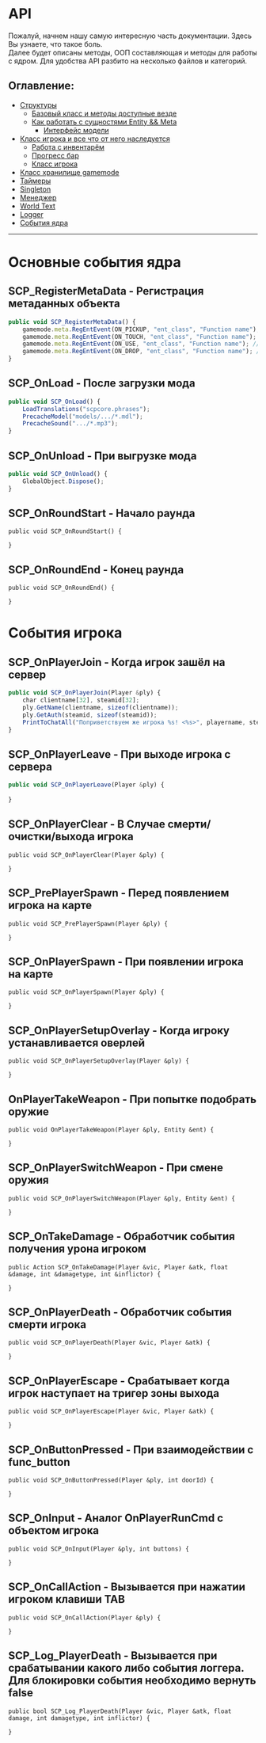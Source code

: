 # API

Пожалуй, начнем нашу самую интересную часть документации. Здесь Вы узнаете, что такое боль.  
Далее будет описаны методы, ООП составляющая и методы для работы с ядром. Для удобства API разбито на несколько файлов и категорий.

## Оглавление:  
- [Структуры]()  
  - [Базовый класс и методы доступные везде]()
  - [Как работать с сущностями Entity && Meta](/docs/API/RU/Entity.md)
    - [Интерфейс модели](/docs/API/RU/Entity/Model.md)
- [Класс игрока и все что от него наследуется](/docs/API/RU/Player.md)
  - [Работа с инвентарём](/docs/API/RU/Player/Inventory.md)
  - [Прогресс бар](/docs/API/RU/Player/Progress.md)
  - [Класс игрока](/docs/API/RU/Player/Class.md)
- [Класс хранилище gamemode]()
- [Таймеры]()
- [Singleton]()
- [Менеджер]()
- [World Text]()
- [Logger]()
- [События ядра](/docs/%5BRU%5D%20API.md#%D0%BE%D0%BF%D0%B8%D1%81%D0%B0%D0%BD%D0%B8%D1%8F-%D1%84%D1%83%D0%BD%D0%BA%D1%86%D0%B8%D0%B9-%D0%B8-%D1%81%D0%BE%D0%B1%D1%8B%D1%82%D0%B8%D0%B9-%D1%8F%D0%B4%D1%80%D0%B0)

------------------

Основные события ядра
===

SCP_RegisterMetaData - Регистрация метаданных объекта
---
```js
public void SCP_RegisterMetaData() {
    gamemode.meta.RegEntEvent(ON_PICKUP, "ent_class", "Function name"); // arg1 Player, arg2 Entity
    gamemode.meta.RegEntEvent(ON_TOUCH, "ent_class", "Function name"); // arg1 Entity, arg2 Entity
    gamemode.meta.RegEntEvent(ON_USE, "ent_class", "Function name"); // arg1 Player, arg2 Entity, @arg3 char[] sound
    gamemode.meta.RegEntEvent(ON_DROP, "ent_class", "Function name"); // arg1 Player, arg2 Entity, @arg3 char[] sound
}
```

SCP_OnLoad - После загрузки мода
---
```js
public void SCP_OnLoad() {
    LoadTranslations("scpcore.phrases");
    PrecacheModel("models/.../*.mdl");
    PrecacheSound(".../*.mp3");
}
```

SCP_OnUnload - При выгрузке мода
---
```js
public void SCP_OnUnload() {
    GlobalObject.Dispose();
}
```

SCP_OnRoundStart - Начало раунда
---
```sp
public void SCP_OnRoundStart() {
    
}
```

SCP_OnRoundEnd - Конец раунда
---
```sp
public void SCP_OnRoundEnd() {
    
}
```

События игрока
===

SCP_OnPlayerJoin - Когда игрок зашёл на сервер
---
```js
public void SCP_OnPlayerJoin(Player &ply) {
    char clientname[32], steamid[32];
    ply.GetName(clientname, sizeof(clientname));
    ply.GetAuth(steamid, sizeof(steamid));
    PrintToChatAll("Поприветствуем же игрока %s! <%s>", playername, steamid);
}
```

SCP_OnPlayerLeave - При выходе игрока с сервера
---
```js
public void SCP_OnPlayerLeave(Player &ply) {
    
}
```

SCP_OnPlayerClear - В Случае смерти/очистки/выхода игрока
---
```sp
public void SCP_OnPlayerClear(Player &ply) {
    
}
```

SCP_PrePlayerSpawn - Перед появлением игрока на карте
---
```sp
public void SCP_PrePlayerSpawn(Player &ply) {
    
}
```

SCP_OnPlayerSpawn - При появлении игрока на карте
---
```sp
public void SCP_OnPlayerSpawn(Player &ply) {
    
}
```

SCP_OnPlayerSetupOverlay - Когда игроку устанавливается оверлей
---
```sp
public void SCP_OnPlayerSetupOverlay(Player &ply) {
    
}
```

OnPlayerTakeWeapon - При попытке подобрать оружие
---
```sp
public void OnPlayerTakeWeapon(Player &ply, Entity &ent) {
    
}
```

SCP_OnPlayerSwitchWeapon - При смене оружия
---
```sp
public void SCP_OnPlayerSwitchWeapon(Player &ply, Entity &ent) {
    
}
```

SCP_OnTakeDamage - Обработчик события получения урона игроком
---
```sp
public Action SCP_OnTakeDamage(Player &vic, Player &atk, float &damage, int &damagetype, int &inflictor) {
    
}
```

SCP_OnPlayerDeath - Обработчик события смерти игрока
---
```sp
public void SCP_OnPlayerDeath(Player &vic, Player &atk) {

}
```

SCP_OnPlayerEscape - Срабатывает когда игрок наступает на тригер зоны выхода
---
```sp
public void SCP_OnPlayerEscape(Player &vic, Player &atk) {

}
```

SCP_OnButtonPressed - При взаимодействии с func_button
---
```sp
public void SCP_OnButtonPressed(Player &ply, int doorId) {
    
}
```

SCP_OnInput - Аналог OnPlayerRunCmd с объектом игрока
---
```sp
public void SCP_OnInput(Player &ply, int buttons) {
    
}
```

SCP_OnCallAction - Вызывается при нажатии игроком клавиши TAB
---
```sp
public void SCP_OnCallAction(Player &ply) {
    
}
```

SCP_Log_PlayerDeath - Вызывается при срабатывании какого либо события логгера. Для блокировки события необходимо вернуть false
---
```sp
public bool SCP_Log_PlayerDeath(Player &vic, Player &atk, float damage, int damagetype, int inflictor) {
    
}
```